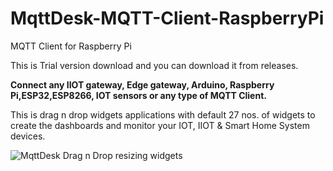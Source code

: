 # MqttDesk-MQTT-Client-RaspberryPi
MQTT Client for Raspberry Pi

This is Trial version download and you can download it from releases.

**Connect any IIOT gateway, Edge gateway, Arduino, Raspberry Pi,ESP32,ESP8266, IOT sensors or any type of MQTT Client.**

This is drag n drop widgets applications with default 27 nos. of widgets to create the dashboards and monitor your IOT, IIOT & Smart Home System devices.

![MqttDesk Drag n Drop resizing widgets](https://user-images.githubusercontent.com/78931481/130116056-86a3a887-26f4-4a17-8a0d-e65d1b866246.gif)

